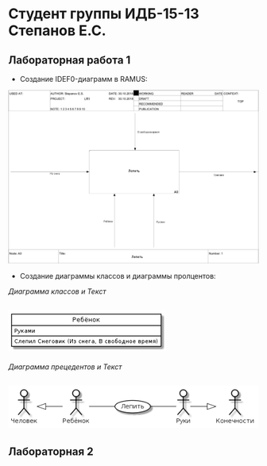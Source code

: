 # Студент группы ИДБ-15-13 Степанов Е.С.
## Лабораторная работа 1

* Создание IDEF0-диаграмм в RAMUS:

![](https://github.com/insiteslol/StepanovLR.github.io/blob/master/01_A0.png)

* Создание диаграммы классов и диаграммы пролцентов:

_Диаграмма классов и Текст_
## ![](https://raw.githubusercontent.com/insiteslol/StepanovLR.github.io/master/UML.png)

_Диаграмма прецедентов и Текст_
## ![](https://raw.githubusercontent.com/insiteslol/StepanovLR.github.io/master/Classses.png)

##  Лабораторная 2
